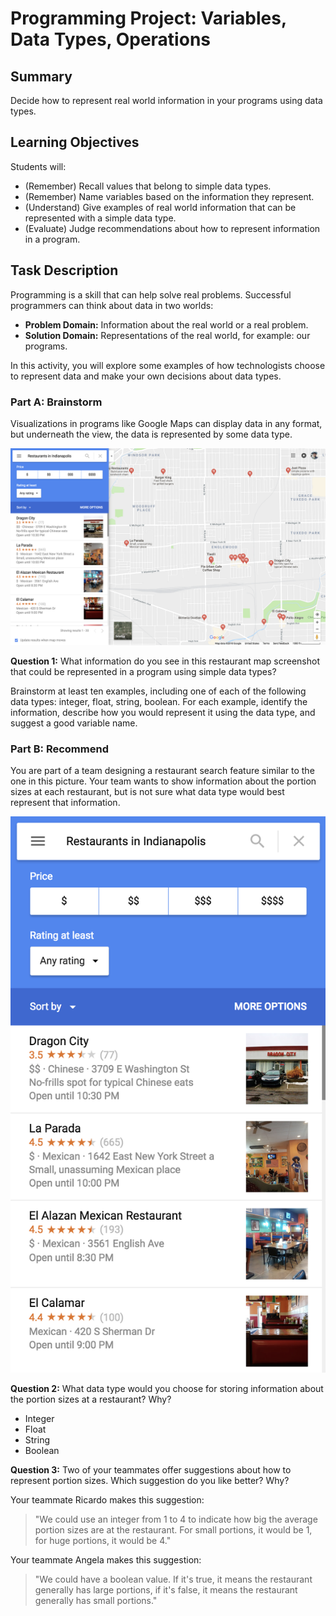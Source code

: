 # Programming Project: Variables, Data Types, Operations

## Summary

Decide how to represent real world information in your programs using data types.

## Learning Objectives

Students will:

- (Remember) Recall values that belong to simple data types.
- (Remember) Name variables based on the information they represent.
- (Understand) Give examples of real world information that can be represented with a simple data type.
- (Evaluate) Judge recommendations about how to represent information in a program.

## Task Description

Programming is a skill that can help solve real problems. Successful programmers can think about data in two worlds:

- **Problem Domain:** Information about the real world or a real problem.
- **Solution Domain:** Representations of the real world, for example: our programs.

In this activity, you will explore some examples of how technologists choose to represent data and make your own decisions about data types.

### Part A: Brainstorm

Visualizations in programs like Google Maps can display data in any format, but underneath the view, the data is represented by some data type.

![Restaurant map showing location pins, streets, and search results](map.png)

**Question 1:** What information do you see in this restaurant map screenshot that could be represented in a program using simple data types?

Brainstorm at least ten examples, including one of each of the following data types: integer, float, string, boolean. For each example, identify the information, describe how you would represent it using the data type, and suggest a good variable name.

### Part B: Recommend

You are part of a team designing a restaurant search feature similar to the one in this picture. Your team wants to show information about the portion sizes at each restaurant, but is not sure what data type would best represent that information.

![Restaurant listings including cuisine, price, rating, and open hours](results.png)

**Question 2:** What data type would you choose for storing information about the portion sizes at a restaurant? Why?

- Integer
- Float
- String
- Boolean

**Question 3:** Two of your teammates offer suggestions about how to represent portion sizes. Which suggestion do you like better? Why?

Your teammate Ricardo makes this suggestion:

> "We could use an integer from 1 to 4 to indicate how big the average portion sizes are at the restaurant. For small portions, it would be 1, for huge portions, it would be 4."

Your teammate Angela makes this suggestion:

> "We could have a boolean value. If it's true, it means the restaurant generally has large portions, if it's false, it means the restaurant generally has small portions."
